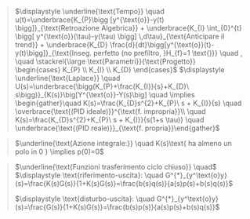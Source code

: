 > $\displaystyle \underline{\text{Tempo}} \quad u(t)=\underbrace{K_{P}\bigg [y^{\text{o}}-y(t) \bigg]}_{\text{Retroazione Algebrica}} + \underbrace{K_{I} \int_{0}^{t} \bigg[ y^{\text{o}}(\tau)-y(\tau) \bigg] \,d\tau}_{\text{Anticipare il trend}} + \underbrace{K_{D} \frac{d}{dt}\bigg[y^{\text{o}}(t)-y(t)\bigg]}_{\text{Inseg. perfetto (no prefiltro, }H_{f}=1 \text{)}}  \quad , \quad \stackrel{\large \text{Parametri}}{\text{Progetto}} \begin{cases} K_{P} \\ K_{I} \\ K_{D} \end{cases}$
> $\displaystyle \underline{\text{Laplace}} \quad U(s)=\underbrace{\bigg(K_{P}+\frac{K_{I}}{s}+K_{D}\ s\bigg)}_{K(s)}\big[Y^{\text{o}}-Y(s)\big]  \quad \implies \begin{gather}\quad K(s)=\frac{K_{D}s^{2}+K_{P}\ s + K_{I}}{s} \quad \overbrace{\text{(PID ideale)}}^{\text{f. impropria}}\\ \quad K(s)=\frac{K_{D}s^{2}+K_{P}\ s + K_{I}}{s(1+s \tau)} \quad \underbrace{\text{(PID reale)}}_{\text{f. propria}}\end{gather}$

> $\underline{\text{Azione integrale:}} \quad K(s)\text{ ha almeno un polo in 0 } \implies p(0)=0$


>$\underline{\text{Funzioni trasferimento ciclo chiuso}} \quad$
>	$\displaystyle \text{riferimento-uscita}: \quad G^{*}_{y^\text{o}y}(s)=\frac{K(s)G(s)}{1+K(s)G(s)}=\frac{b(s)q(s)}{a(s)p(s)+b(s)q(s)}$
>	
>	$\displaystyle \text{disturbo-uscita}: \quad G^{*}_{y^\text{o}y}(s)=\frac{G(s)}{1+K(s)G(s)}=\frac{b(s)p(s)}{a(s)p(s)+b(s)q(s)}$


